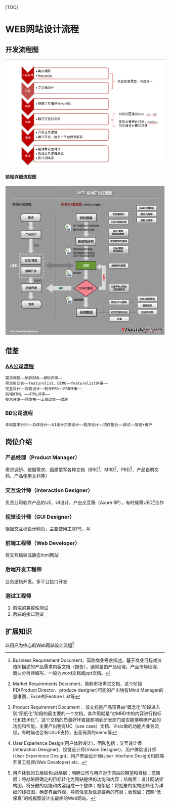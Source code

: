 [TOC]
# WEB网站设计流程

## 开发流程图

![流程图](img/webflow2.png)

#### 前端详细流程图

![流程图](img/webflow.png)

## 借鉴


### [AA公司流程](http://www.yixieshi.com/ucd/3729.html)

	需求调研——制作BRD——BRD评审——
	项目启动会——featurelist、DEMO——featurelist评审——
	交互设计——视觉设计——制作PRD——PRD评审——
	前端HTML ——HTML评审——
	技术开发——预发布——上线运营——改进

### BB公司流程

	体验需求分析——总体设计——UI设计页面设计——程序设计——项目整合——调试——架设+维护

## 岗位介绍

### 产品经理（Product Manager）
需求调研、挖掘需求、画原型写各种文档（BRD[^BRD]、MRD[^MRD]、PRD[^PRD]、产品说明文档、产品使用文档等）

### 交互设计师（Interaction Designer）
负责公司软件产品的UE、UI设计，产出交互稿（Axure RP），有时候需UED[^UED]合作

### 视觉设计师（GUI Designer）
根据交互稿设计网页，主要使用工具PS、AI 

### 前端工程师（Web Developer）
将交互稿转成静态html网站

### 后端开发工程师
业务逻辑开发，多平台接口开发

### 测试工程师

1. 前端的兼容性测试
2. 后端的接口测试

## 扩展知识

[以用户为中心的Web网站设计流程](http://www.woshipm.com/pmd/17781.html)[^YHTY]



[^BRD]: Business Requirement Document，简称商业需求描述。基于商业目标或价值所描述的产品需求内容文档（报告），通常是由产品经理，产品市场经理、商业分析师编写，一般为word文档或ppt文档。

[^MRD]: Market Requirements Document，简称市场需求文档，这个阶段PD(Product Director、produce designer)可能的产出物有Mind Manager的思维图，Excel的Feature List等

[^PRD]: Product Requirement Document ，该文档是产品项目由“概念化”阶段进入到“图纸化”阶段的最主要的一个文档，其作用就是“对MRD中的内容进行指标化和技术化”，这个文档的质量好坏直接影响到研发部门是否能够明确产品的功能和性能。主要产出物有UC（use case）文档、Visio做的功能点业务流程，有时候也会有UI/UE支持，出高保真的demo等

[^UED]: User Experience Design(用户体验设计)，团队包括：交互设计师(Interaction Designer)、视觉设计师(Vision Designer)、用户体验设计师(User Experience Design)、用户界面设计师(User Interface Design)和前端开发工程师(Web Developer) etc...

[^YHTY]: 用户体验的五层结构:战略层：明确公司与用户对于网站的期望和目标；范围层：将战略层确定的目标转化为网站提供的功能和内容；结构层：设计网站架构图，将分散的功能和内容组成一个整体；框架层：将抽象的架构图转化为详细的线框图，确定界面外观、导航信息及信息要素的布局；表现层：按照“低保真”的线框图设计出最终的Web网站。


